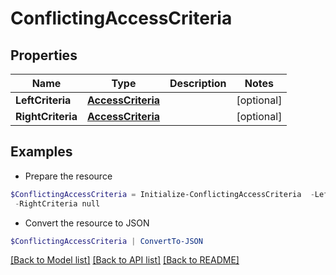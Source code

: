 # ConflictingAccessCriteria
## Properties

Name | Type | Description | Notes
------------ | ------------- | ------------- | -------------
**LeftCriteria** | [**AccessCriteria**](AccessCriteria.md) |  | [optional] 
**RightCriteria** | [**AccessCriteria**](AccessCriteria.md) |  | [optional] 

## Examples

- Prepare the resource
```powershell
$ConflictingAccessCriteria = Initialize-ConflictingAccessCriteria  -LeftCriteria null `
 -RightCriteria null
```

- Convert the resource to JSON
```powershell
$ConflictingAccessCriteria | ConvertTo-JSON
```

[[Back to Model list]](../README.md#documentation-for-models) [[Back to API list]](../README.md#documentation-for-api-endpoints) [[Back to README]](../README.md)

